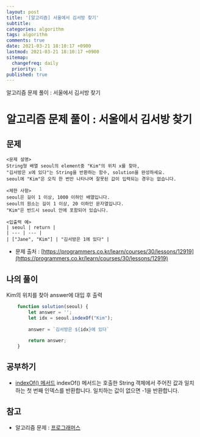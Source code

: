 ```yaml
---
layout: post
title: '[알고리즘] 서울에서 김서방 찾기'
subtitle: 
categories: algorithm
tags: algorithm
comments: true
date: 2021-03-21 18:10:17 +0900
lastmod: 2021-03-21 18:10:17 +0900
sitemap:
  changefreq: daily
  priority: 1
published: true
---
```


알고리즘 문제 풀이 : 서울에서 김서방 찾기<br />

# 알고리즘 문제 풀이 : 서울에서 김서방 찾기

## 문제 
```text
<문제 설명>
String형 배열 seoul의 element중 "Kim"의 위치 x를 찾아, 
"김서방은 x에 있다"는 String을 반환하는 함수, solution을 완성하세요. 
seoul에 "Kim"은 오직 한 번만 나타나며 잘못된 값이 입력되는 경우는 없습니다.

<제한 사항>
seoul은 길이 1 이상, 1000 이하인 배열입니다.
seoul의 원소는 길이 1 이상, 20 이하인 문자열입니다.
"Kim"은 반드시 seoul 안에 포함되어 있습니다.

<입출력 예>
| seoul | return |
| --- | --- |
| ["Jane", "Kim"] | "김서방은 1에 있다" | 
```

* 문제 출처 : [https://programmers.co.kr/learn/courses/30/lessons/12919](https://programmers.co.kr/learn/courses/30/lessons/12919)


## 나의 풀이
Kim의 위치를 찾아 answer에 대입 후 출력

```javascript
    function solution(seoul) {
        let answer = '';
        let idx = seoul.indexOf("Kim");
        
        answer = `김서방은 ${idx}에 있다`
        
        return answer;
    }
```



## 공부하기
- [indexOf() 메서드](https://developer.mozilla.org/ko/docs/Web/JavaScript/Reference/Global_Objects/String/indexOf)
indexOf() 메서드는 호출한 String 객체에서 주어진 값과 일치하는 첫 번째 인덱스를 반환합니다. 일치하는 값이 없으면 -1을 반환합니다. 



## 참고
- 알고리즘 문제 : [프로그래머스](https://programmers.co.kr)